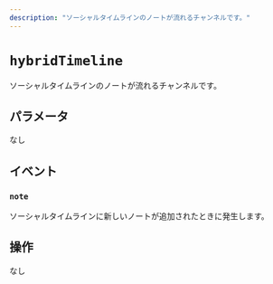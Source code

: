 ```yaml
---
description: "ソーシャルタイムラインのノートが流れるチャンネルです。"
---
```


# `hybridTimeline`
ソーシャルタイムラインのノートが流れるチャンネルです。

## パラメータ
なし

## イベント
### `note`
<MkSchemaViewer :schema="{
	$ref: 'misskey://Note'
}"/>

ソーシャルタイムラインに新しいノートが追加されたときに発生します。

## 操作
なし
